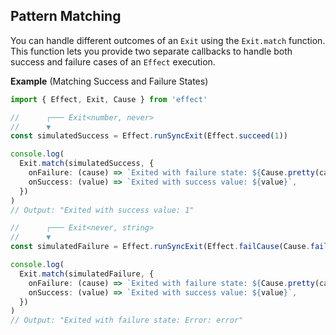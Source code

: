 ## Pattern Matching

You can handle different outcomes of an `Exit` using the `Exit.match` function.
This function lets you provide two separate callbacks to handle both success and failure cases of an `Effect` execution.

**Example** (Matching Success and Failure States)

```ts twoslash
import { Effect, Exit, Cause } from 'effect'

//      ┌─── Exit<number, never>
//      ▼
const simulatedSuccess = Effect.runSyncExit(Effect.succeed(1))

console.log(
  Exit.match(simulatedSuccess, {
    onFailure: (cause) => `Exited with failure state: ${Cause.pretty(cause)}`,
    onSuccess: (value) => `Exited with success value: ${value}`,
  })
)
// Output: "Exited with success value: 1"

//      ┌─── Exit<never, string>
//      ▼
const simulatedFailure = Effect.runSyncExit(Effect.failCause(Cause.fail('error')))

console.log(
  Exit.match(simulatedFailure, {
    onFailure: (cause) => `Exited with failure state: ${Cause.pretty(cause)}`,
    onSuccess: (value) => `Exited with success value: ${value}`,
  })
)
// Output: "Exited with failure state: Error: error"
```
